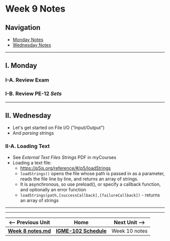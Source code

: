 # Week 9 Notes

## Navigation

- [Monday Notes](#monday)
- [Wednesday Notes](#wednesday)

<!--
- [Friday Notes](#friday)
-->

<hr>

<a id="monday" />

## I. Monday

### I-A. Review Exam

### I-B. Review PE-12 *Sets*

<hr>

<a id="wednesday" />

## II. Wednesday
- Let's get started on File I/O ("Input/Output")
- And *parsing* strings

### II-A. Loading Text
- See *External Text Files Strings* PDF in myCourses
- Loading a text file:
  - https://p5js.org/reference/#/p5/loadStrings
  - `loadStrings()` opens the file whose path is passed in as a parameter, reads the file line by line, and returns an array of strings. 
  - It is asynchronous, so use preload(), or specify a callback function, and optionally an error function
  - `loadStrings(path,[successCallback],[failureCallback])` - returns an array of strings




<!--

<hr>


<a id="friday" />

## III. Friday

-->


<hr><hr>

| <-- Previous Unit | Home | Next Unit -->
| --- | --- | --- 
| [**Week 8 notes.md**](08.md)     |  [**IGME-102 Schedule**](../schedule.md) | Week 10 notes
